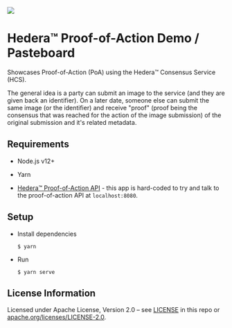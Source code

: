 ![](https://img.shields.io/badge/maintenance-as--is-yellow)

# Hedera™ Proof-of-Action Demo / Pasteboard

Showcases Proof-of-Action (PoA) using the Hedera™ Consensus Service (HCS). 

The general idea is a party can submit an image to the service (and they are given back an identifier). 
On a later date, someone else can submit the same image (or the identifier) and receive "proof" (proof being the 
consensus that was reached for the action of the image submission) of the original
submission and it's related metadata.

## Requirements

* Node.js v12+

* Yarn
 
* [Hedera™ Proof-of-Action API](https://github.com/hashgraph/hedera-proof-of-action-api) - this app is hard-coded to 
  try and talk to the proof-of-action API at `localhost:8080`.

## Setup

* Install dependencies

  ```
  $ yarn
  ```

* Run

  ```
  $ yarn serve
  ```

## License Information

Licensed under Apache License,
Version 2.0 – see [LICENSE](LICENSE) in this repo
or [apache.org/licenses/LICENSE-2.0](http://www.apache.org/licenses/LICENSE-2.0).
